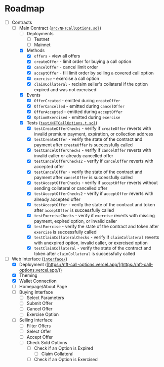# Roadmap

- [ ] Contracts
  - [ ] Main Contract ([`src/NFTCallOptions.sol`](src/NFTCallOptions.sol))
    - [ ] Deployments
      - [ ] Testnet
      - [ ] Mainnet
    - [x] Methods
      - [x] `offers` - view all offers
      - [x] `createOffer` - limit order for buying a call option
      - [x] `cancelOffer` - cancel limit order
      - [x] `acceptOffer` - fill limit order by selling a covered call option
      - [x] `exercise` - exercise a call option
      - [x] `claimCollateral` - reclaim seller's collateral if the option expired and was not exercised
    - [x] Events
      - [x] `OfferCreated` - emitted during `createOffer`
      - [x] `OfferCancelled` - emitted during `cancelOffer`
      - [x] `OfferAccepted` - emitted during `acceptOffer`
      - [x] `OptionExercised` - emitted during `exercise`
    - [x] Tests ([`test/NFTCallOptions.t.sol`](test/NFTCallOptions.t.sol))
      - [x] `testCreateOfferChecks` - verify if `createOffer` reverts with invalid premium payment, expiration, or collection address
      - [x] `testCreateOffer` - verify the state of the contract and payment after `createOffer` is successfully called
      - [x] `testCancelOfferChecks` - verify if `cancelOffer` reverts with invalid caller or already cancelled offer
      - [x] `testCancelOfferChecks2` - verify if `cancelOffer` reverts with accepted offer
      - [x] `testCancelOffer` - verify the state of the contract and payment after `cancelOffer` is successfully called
      - [x] `testAcceptOfferChecks` - verify if `acceptOffer` reverts without sending collateral or cancelled offer
      - [x] `testAcceptOfferChecks2` - verify if `acceptOffer` reverts with already accepted offer
      - [x] `testAcceptOffer` - verify the state of the contract and token after `acceptOffer` is successfully called
      - [x] `testExerciseChecks` - verify if `exercise` reverts with missing payment, expired option, or invalid caller
      - [x] `testExercise` - verify the state of the contract and token after `exercise` is successfully called
      - [x] `testClaimCollateralChecks` - verify if `claimCollateral` reverts with unexpired option, invalid caller, or exercised option
      - [x] `testClaimCollateral` - verify the state of the contract and token after `claimCollateral` is successfully called
- [ ] Web Interface ([`interface/`](interface/))
  - [x] Deployment ([https://nft-call-options.vercel.app/](https://nft-call-options.vercel.app/))
  - [x] Theming
  - [x] Wallet Connection
  - [ ] Homepage/About Page
  - [ ] Buying Interface
    - [ ] Select Parameters
    - [ ] Submit Offer
    - [ ] Cancel Offer
    - [ ] Exercise Option
  - [ ] Selling Interface
    - [ ] Filter Offers
    - [ ] Select Offer
    - [ ] Accept Offer
    - [ ] Check Sold Options
      - [ ] Check if an Option is Expired
        - [ ] Claim Collateral
      - [ ] Check if an Option is Exercised
